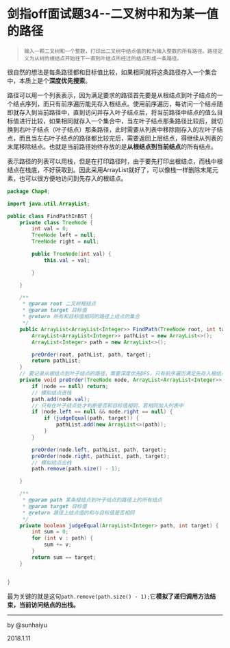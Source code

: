 # 剑指off面试题34--二叉树中和为某一值的路径

> ```
> 输入一颗二叉树和一个整数，打印出二叉树中结点值的和为输入整数的所有路径。路径定义为从树的根结点开始往下一直到叶结点所经过的结点形成一条路径。
> ```

很自然的想法是每条路径都和目标值比较，如果相同就将这条路径存入一个集合中，本质上是个**深度优先搜索**。

路径可以用一个列表表示，因为满足要求的路径首先要是从根结点到叶子结点的一个结点序列，而只有前序遍历能先存入根结点。使用前序遍历，每访问一个结点随即就存入到当前路径中，直到访问并存入叶子结点后，将当前路径中结点的值么目标值进行比较，如果相同就存入一个集合中，当左叶子结点那条路径比较后，就切换到右叶子结点（叶子结点）那条路径，此时需要从列表中移除刚存入的左叶子结点，而且当左右叶子结点的路径都比较完后，需要返回上层结点，得继续从列表的末尾移除结点。也就是当前路径始终存放的是**从根结点到当前结点**的所有结点。

表示路径的列表可以用栈，但是在打印路径时，由于要先打印出根结点，而栈中根结点在栈底，不好获取到。因此采用ArrayList就好了，可以像栈一样删除末尾元素，也可以很方便地访问到先存入的根结点。

```java
package Chap4;

import java.util.ArrayList;

public class FindPathInBST {
    private class TreeNode {
        int val = 0;
        TreeNode left = null;
        TreeNode right = null;

        public TreeNode(int val) {
            this.val = val;

        }

    }

    /**
     * @param root 二叉树根结点
     * @param target 目标值
     * @return 所有和目标值相同的路径上结点的集合
     */
    public ArrayList<ArrayList<Integer>> FindPath(TreeNode root, int target) {
        ArrayList<ArrayList<Integer>> pathList = new ArrayList<>();
        ArrayList<Integer> path = new ArrayList<>();

        preOrder(root, pathList, path, target);
        return pathList;
    }
    // 要记录从根结点到叶子结点的路径，需要深度优先DFS，只有前序遍历满足先存入根结点
    private void preOrder(TreeNode node, ArrayList<ArrayList<Integer>> pathList, ArrayList<Integer> path, int target) {
        if (node == null) return;
        // 模拟结点进栈
        path.add(node.val);
        // 只有在叶子结点处才判断是否和目标值相同，若相同加入列表中
        if (node.left == null && node.right == null) {
            if (judgeEqual(path, target)) {
                pathList.add(new ArrayList<>(path));
            }
        }

        preOrder(node.left, pathList, path, target);
        preOrder(node.right, pathList, path, target);
        // 模拟结点出栈
        path.remove(path.size() - 1);

    }

    /**
     * @param path 某条根结点到叶子结点的路径上的所有结点
     * @param target 目标值
     * @return 路径上结点值的和与目标值是否相同
     */
    private boolean judgeEqual(ArrayList<Integer> path, int target) {
        int sum = 0;
        for (int v : path) {
            sum += v;
        }
        return sum == target;
    }


}
```

最为关键的就是这句`path.remove(path.size() - 1);`它**模拟了递归调用方法结束，当前访问结点的出栈。**

---

by @sunhaiyu

2018.1.11